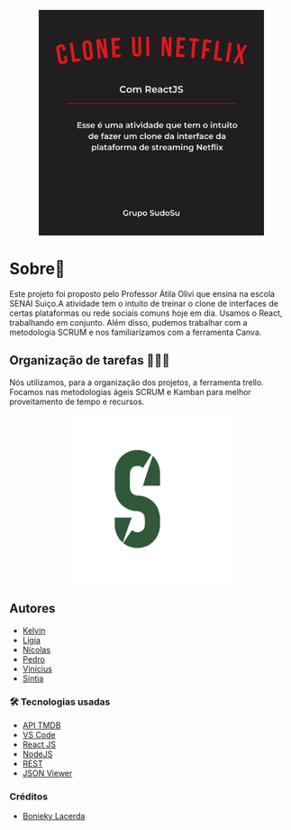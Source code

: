<p align="center">
  <img src="img\netflix.png" width="400px" title="hover text">
</p>

# Sobre📖
Este projeto foi proposto pelo Professor Átila Olivi que ensina na escola SENAI Suiço.A atividade tem o intuíto de treinar o clone de interfaces de certas plataformas ou rede sociais comuns hoje em dia. Usamos o React, trabalhando em conjunto. Além disso, pudemos trabalhar com a metodologia SCRUM e nos familiarizamos com a ferramenta Canva.


## Organização de tarefas 🧑‍🤝‍🧑
Nós utilizamos, para a organização dos projetos, a ferramenta trello. Focamos nas metodologias ágeis SCRUM e Kamban para melhor proveitamento de tempo e recursos.

<p align="center">
  <img src="img\sudosu-logo.png" width="300px" title="hover text">
</p>

## Autores
* [Kelvin](https://github.com/Kelvin-rnov/)
* [Lígia](https://github.com/LigiaAlves/)
* [Nícolas ](https://github.com/NicolasScariot)
* [Pedro](https://github.com/pedrooks3034/)
* [Vinícius](https://github.com/ViniciusNB/)
* [Síntia](https://github.com/sintiathafeny)

### 🛠 Tecnologias usadas

* [API TMDB](https://www.themoviedb.org/?language=pt-BR) 
* [VS Code](https://code.visualstudio.com/)
* [React JS](https://pt-br.reactjs.org/)
* [NodeJS](https://nodejs.org/en/)
* [REST](https://resttesttest.com/)
* [JSON Viewer](http://jsonviewer.stack.hu/)

### Créditos 
* [Bonieky Lacerda](https://www.youtube.com/watch?v=tBweoUiMsDg)
